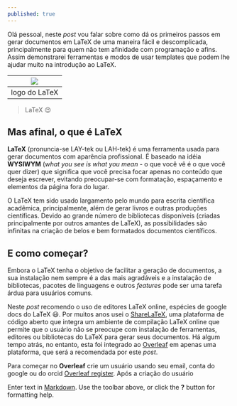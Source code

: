 ```yaml
---
published: true
---
```

Olá pessoal, neste _post_ vou falar sobre como dá os primeiros passos em gerar documentos em LaTeX de uma maneira fácil e descomplicada, principalmente para quem não tem afinidade com programação e afins. Assim demonstrarei ferramentas e modos de usar templates que podem lhe ajudar muito na introdução ao LaTeX.

| ![](https://miro.medium.com/max/1280/1*jZ6-zthg418clkertSnk8w.png) | 
|:------------:| 
| logo do LaTeX |

> LaTeX :heart_eyes:

## Mas afinal, o que é LaTeX

**LaTeX** (pronuncia-se LAY-tek ou LAH-tek) é uma ferramenta usada para gerar documentos com aparência profissional. É baseado na idéia **WYSIWYM** (_what you see is what you mean_ - o que você vê é o que você quer dizer) que significa que você precisa focar apenas no conteúdo que deseja escrever, evitando preocupar-se com formatação, espaçamento e elementos da página fora do lugar.

O LaTeX tem sido usado largamento pelo mundo para escrita científica acadêmica, principalmente, além de gerar livros e outras produções científicas. Devido ao grande número de bibliotecas disponíveis (criadas principalmente por outros amantes de LaTeX), as possibilidades são infinitas na criação de belos e bem formatados documentos científicos.

## E como começar?

Embora o LaTeX tenha o objetivo de facilitar a geração de documentos, a sua instalação nem sempre é a das mais agradáveis e a instalação de bibliotecas, pacotes de linguagens e outros _features_ pode ser uma tarefa árdua para usuários comuns.

Neste _post_ recomendo o uso de editores LaTeX online, espécies de google docs do LaTeX :smiley:. Por muitos anos usei o [ShareLaTeX](http://sharelatex.com/), uma plataforma de código aberto que integra um ambiente de compilação LaTeX online que permite que o usuário não se preocupe com instalação de ferramentas, editores ou bibliotecas do LaTeX para gerar seus documentos. Há algum tempo atrás, no entanto, esta foi integrado ao [Overleaf](http://overleaf.com/) em apenas uma plataforma, que será a recomendada por este _post_.

Para começar no **Overleaf** crie um usuário usando seu email, conta do google ou do orcid [Overleaf register](https://www.overleaf.com/register). Após a criação do usuário

Enter text in [Markdown](http://daringfireball.net/projects/markdown/). Use the toolbar above, or click the **?** button for formatting help.
